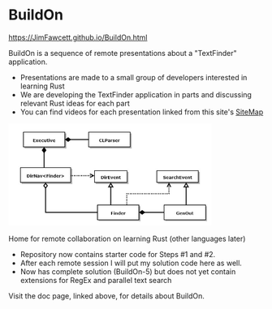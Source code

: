 # BuildOn

https://JimFawcett.github.io/BuildOn.html

BuildOn is a sequence of remote presentations about a "TextFinder" application. 
- Presentations are made to a small group of developers interested in learning Rust
- We are developing the TextFinder application in parts and discussing relevant Rust ideas for each part
- You can find videos for each presentation linked from this site's <a href="https://jimfawcett.github.io/SiteMap.html">SiteMap</a> 

<img src="TextFinderClassDiagram2.jpg" width="400" />

Home for remote collaboration on learning Rust (other languages later)
- Repository now contains starter code for Steps #1 and #2.
- After each remote session I will put my solution code here as well.  
- Now has complete solution (BuildOn-5) but does not yet contain extensions for RegEx and parallel text search

Visit the doc page, linked above, for details about BuildOn.
